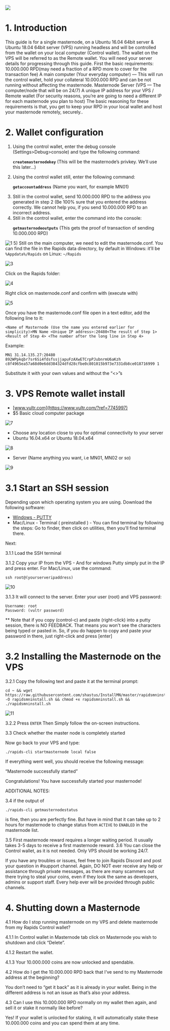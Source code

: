 ![](https://www.rapidsnetwork.io/wp-content/uploads/rapidsm.png)

# 1. Introduction

This guide is for a single masternode, on a Ubuntu 16.04 64bit server & Ubuntu 18.04 64bit server  (VPS) running headless and will be controlled from the wallet on your local computer (Control wallet). The wallet on the VPS will be referred to as the Remote wallet.
You will need your server details for progressing through this guide.
First the basic requirements:
10.000.000 RPD(may need a fraction of a RPD more to cover for the transaction fee)
A main computer (Your everyday computer) — This will run the control wallet, hold your collateral 10.000.000 RPD and can be not running without affecting the masternode.
Masternode Server (VPS — The computer/node that will be on 24/7)
A unique IP address for your VPS / Remote wallet
(For security reasons, you’re are going to need a different IP for each masternode you plan to host)
The basic reasoning for these requirements is that, you get to keep your RPD in your local wallet and host your masternode remotely, securely..

# 2. Wallet configuration

1) Using the control wallet, enter the debug console (Settings>Debug>console) and type the following command:<p>
<b>`createmasternodekey`</b>
(This will be the masternode’s privkey. We’ll use this later…)
2) Using the control wallet still, enter the following command:<p>
<b>`getaccountaddress`</b> (Name you want, for example MN01)
3) Still in the control wallet, send 10.000.000 RPD to the address you generated in step 2 (Be 100% sure that you entered the address correctly. We cannot help you, if you send 10.000.000 RPD to an incorrect address.
4) Still in the control wallet, enter the command into the console:<p>
<b>`getmasternodeoutputs`</b> (This gets the proof of transaction of sending 10.000.000 RPD)
  
 ![1](https://www.rapidsnetwork.io/wp-content/uploads/12.png)
5) Still on the main computer, we need to edit the masternode.conf. You can find the file in the Rapids data directory, by default in Windows: it’ll be `%Appdata%/Rapids` on Linux: `~/Rapids`
  
   ![3](https://www.rapidsnetwork.io/wp-content/uploads/3.png)
         
  Click on the Rapids folder:
    
   ![4](https://www.rapidsnetwork.io/wp-content/uploads/4.png)
   
   Right click on masternode.conf and confirm with (execute with)
   
   ![5](https://www.rapidsnetwork.io/wp-content/uploads/5.png)
  
Once you have the masternode.conf file open in a text editor, add the following line to it:<p>
`<Name of Masternode (Use the name you entered earlier for simplicity)>MN Name <Unique IP address>:20480<The result of Step 1> <Result of Step 4> <The number after the long line in Step 4>`<p>
Example: <p> `MN1 31.14.135.27:20480 892WPpkqbr7sr6Si4fdsfssjjapuFzAXwETCrpPJubnrmU6aKzh c8f4965ea57a68d0e6dd384324dfd28cfbe0c801015b973e7331db8ce018716999 1`<p>
Substitute it with your own values and without the “<>”s

# 3. VPS Remote wallet install

- [www.vultr.com](https://www.vultr.com/?ref=7745997)
- $5 Basic cloud computer package

![7](https://www.rapidsnetwork.io/wp-content/uploads/7.png)

- Choose any location close to you for optimal connectivity to your server
- Ubuntu 16.04.x64 or Ubuntu 18.04.x64

![8](https://www.rapidsnetwork.io/wp-content/uploads/8.png)

- Server (Name anything you want, i.e MN01, MN02 or so)</br>

![9](https://www.rapidsnetwork.io/wp-content/uploads/9.png)

# 3.1 Start an SSH session

Depending upon which operating system you are using. Download the following software:

- [Windows - PUTTY](https://www.putty.org/)
- Mac/Linux - Terminal ( preinstalled ) - You can find terminal by following the steps: Go to finder, then click on utilities, then you'll find terminal there.

Next:

3.1.1 Load the SSH terminal<br />

3.1.2 Copy your IP from the VPS - And for windows Putty simply put in the IP and press enter. For Mac/Linux, use the command: 
```
ssh root@(yourserveripaddress)
```
![10](https://www.rapidsnetwork.io/wp-content/uploads/10.png)


3.1.3 It will connect to the server. Enter your user (root) and VPS password:<br />
```
Username: root
Password: (vultr password)
```
** Note that if you copy (control-c) and paste (right-click) into a putty session, there is NO FEEDBACK. That means you won't see the characters being typed or pasted in. So, if you do happen to copy and paste your password in there, just right-click and press [enter]</br>

# 3.2 Installing the Masternode on the VPS

3.2.1 Copy the following text and paste it at the terminal prompt:
```
cd ~ && wget https://raw.githubusercontent.com/shastus/InstallMN/master/rapidsmninst.sh -O rapidsmninstall.sh && chmod +x rapidsmninstall.sh && ./rapidsmninstall.sh
```

![11](https://www.rapidsnetwork.io/wp-content/uploads/11.png)

3.2.2 Press `ENTER` Then Simply follow the on-screen instructions.


3.3 Check whether the master node is completely started

Now go back to your VPS and type:

`./rapids-cli startmasternode local false`

If everything went well, you should receive the following message:

“Masternode successfully started”

Congratulations! You have successfully started your masternode!

ADDITIONAL NOTES:

3.4 if the output of

`./rapids-cli getmasternodestatus`

is fine, then you are perfectly fine. But have in mind that it can take up to 2 hours for masternode to change status from
`ACTIVE`
to
`ENABLED`
in the masternode list.

3.5 First masternode reward requires a longer waiting period. It usually takes 3-5 days to receive a first masternode reward.
3.6 You can close the Control wallet, as it is not needed. Only VPS should be working 24/7.

If you have any troubles or issues, feel free to join Rapids Discord and post your question in #support channel. Again, DO NOT ever receive any help or assistance through private messages, as there are many scammers out there trying to steal your coins, even if they look the same as developers, admins or support staff. Every help ever will be provided through public channels.

# 4. Shutting down a Masternode

4.1 How do I stop running masternode on my VPS and delete masternode from my Rapids Control wallet?

4.1.1 In Control wallet in Masternode tab click on Masternode you wish to shutdown and click “Delete”.

4.1.2 Restart the wallet.

4.1.3 Your 10.000.000 coins are now unlocked and spendable.

4.2 How do I get the 10.000.000 RPD back that I’ve send to my Masternode address at the beginning?

You don’t need to “get it back” as it is already in your wallet.
Being in the different address is not an issue as that’s also your address.

4.3 Can I use this 10.000.000 RPD normally on my wallet then again, and sell it or stake it normally like before?

Yes! If your wallet is unlocked for staking, it will automatically stake these 10.000.000 coins and you can spend them at any time.
